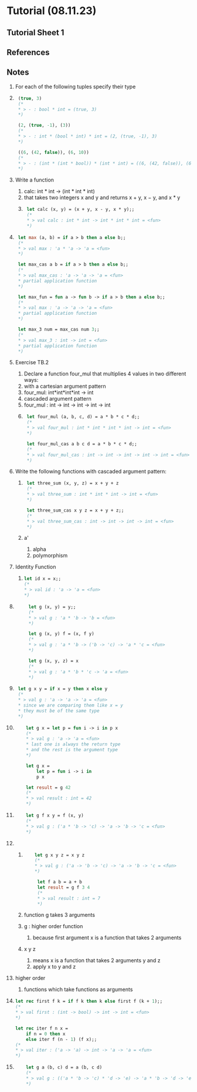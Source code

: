 # Tutorial (08.11.23)

## Tutorial Sheet 1

## References

## Notes

1. For each of the following tuples specify their type
2. ```ocaml
    (true, 3)
    (*
    * > - : bool * int = (true, 3)
    *)

    (2, (true, -1), (3))
    (*
    * > - : int * (bool * int) * int = (2, (true, -1), 3)
    *)

    ((6, (42, false)), (6, 10))
    (*
    * > - : (int * (int * bool)) * (int * int) = ((6, (42, false)), (6, 10))
    *)
   ```

3. Write a function
    1. calc: int \* int -> (int \* int \* int)
    2. that takes two integers x and y and returns x + y, x − y, and x \* y
    3. ```ocaml
        let calc (x, y) = (x + y, x - y, x * y);;
        (*
        * > val calc : int * int -> int * int * int = <fun>
        *)
       ```
4. ```ocaml
    let max (a, b) = if a > b then a else b;;
    (*
    * > val max : 'a * 'a -> 'a = <fun>
    *)

    let max_cas a b = if a > b then a else b;;
    (*
    * > val max_cas : 'a -> 'a -> 'a = <fun>
    * partial application function
    *)

    let max_fun = fun a -> fun b -> if a > b then a else b;;
    (*
    * > val max : 'a -> 'a -> 'a = <fun>
    * partial application function
    *)

    let max_3 num = max_cas num 3;;
    (*
    * > val max_3 : int -> int = <fun>
    * partial application function
    *)
   ```

5. Exercise TB.2

    1. Declare a function four_mul that multiplies 4 values in two different ways:
    2. with a cartesian argument pattern
    3. four_mul: int\*int\*int\*int -> int
    4. cascaded argument pattern
    5. four_mul : int -> int -> int -> int -> int
    6. ```ocaml
        let four_mul (a, b, c, d) = a * b * c * d;;
        (*
        * > val four_mul : int * int * int * int -> int = <fun>
        *)

        let four_mul_cas a b c d = a * b * c * d;;
        (*
        * > val four_mul_cas : int -> int -> int -> int -> int = <fun>
        *)
       ```

6. Write the following functions with cascaded argument pattern:

    1. ```ocaml
        let three_sum (x, y, z) = x + y + z
        (*
        * > val three_sum : int * int * int -> int = <fun>
        *)

        let three_sum_cas x y z = x + y + z;;
        (*
        * > val three_sum_cas : int -> int -> int -> int = <fun>
        *)
       ```

    2. a'
        1. alpha
        2. polymorphism

7. Identity Function
    1. ```ocaml
       let id x = x;;
       (*
       * > val id : 'a -> 'a = <fun>
       *)
       ```
8. ```ocaml
        let g (x, y) = y;;
        (*
        * > val g : 'a * 'b -> 'b = <fun>
        *)

        let g (x, y) f = (x, f y)
        (*
        * > val g : 'a * 'b -> ('b -> 'c) -> 'a * 'c = <fun>
        *)

        let g (x, y, z) = x
        (*
        * > val g : 'a * 'b * 'c -> 'a = <fun>
        *)

   ```

9. ```ocaml
    let g x y = if x = y then x else y
    (*
    * > val g : 'a -> 'a -> 'a = <fun>
    * since we are comparing them like x = y
    * they must be of the same type
    *)
   ```

10. ```ocaml
        let g x = let p = fun i -> i in p x
        (*
        * > val g : 'a -> 'a = <fun>
        * last one is always the return type
        * and the rest is the argument type
        *)

        let g x =
            let p = fun i -> i in
            p x

        let result = g 42
        (*
        * > val result : int = 42
        *)
    ```

11. ```ocaml
        let g f x y = f (x, y)
        (*
        * > val g : ('a * 'b -> 'c) -> 'a -> 'b -> 'c = <fun>
        *)
    ```

12. 1. ```ocaml
           let g x y z = x y z
           (*
           * > val g : ('a -> 'b -> 'c) -> 'a -> 'b -> 'c = <fun>
           *)

            let f a b = a + b
            let result = g f 3 4
            (*
            * > val result : int = 7
            *)
       ```

    2. function g takes 3 arguments
    3. g : higher order function
        1. because first argument x is a function that takes 2 arguments
    4. x y z
        1. means x is a function that takes 2 arguments y and z
        2. apply x to y and z

13. higher order

    1. functions which take functions as arguments

14. ```ocaml
    let rec first f k = if f k then k else first f (k + 1);;
    (*
    * > val first : (int -> bool) -> int -> int = <fun>
    *)

    let rec iter f n x =
        if n = 0 then x
        else iter f (n - 1) (f x);;
    (*
    * > val iter : ('a -> 'a) -> int -> 'a -> 'a = <fun>
    *)
    ```

15. ```ocaml
        let g a (b, c) d = a (b, c d)
        (*
        * > val g : (('a * 'b -> 'c) * 'd -> 'e) -> 'a * 'b -> 'd -> 'e = <fun>
        *)
    ```
